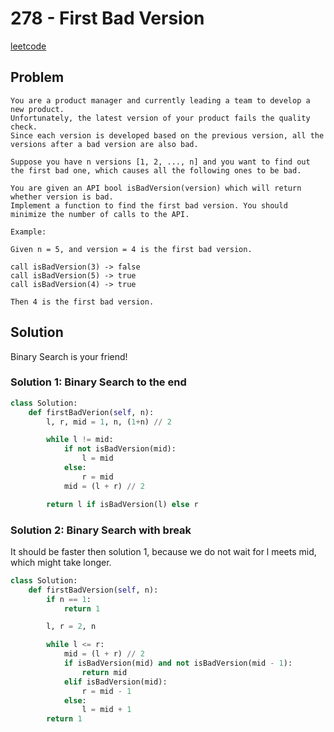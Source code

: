 # 278 - First Bad Version

[leetcode](https://leetcode.com/problems/first-bad-version/)

## Problem

    You are a product manager and currently leading a team to develop a new product. 
    Unfortunately, the latest version of your product fails the quality check. 
    Since each version is developed based on the previous version, all the versions after a bad version are also bad.
    
    Suppose you have n versions [1, 2, ..., n] and you want to find out the first bad one, which causes all the following ones to be bad.
    
    You are given an API bool isBadVersion(version) which will return whether version is bad. 
    Implement a function to find the first bad version. You should minimize the number of calls to the API.
    
    Example:
    
    Given n = 5, and version = 4 is the first bad version.
    
    call isBadVersion(3) -> false
    call isBadVersion(5) -> true
    call isBadVersion(4) -> true
    
    Then 4 is the first bad version. 

## Solution

Binary Search is your friend!

### Solution 1: Binary Search to the end

```python
class Solution:
    def firstBadVerion(self, n):
        l, r, mid = 1, n, (1+n) // 2

        while l != mid:
            if not isBadVersion(mid):
                l = mid
            else:
                r = mid
            mid = (l + r) // 2

        return l if isBadVersion(l) else r
```

### Solution 2: Binary Search with break

It should be faster then solution 1, because we do not wait for l meets mid, which might take longer.

```python
class Solution:
    def firstBadVersion(self, n):
        if n == 1:
            return 1

        l, r = 2, n

        while l <= r:
            mid = (l + r) // 2
            if isBadVersion(mid) and not isBadVersion(mid - 1):
                return mid
            elif isBadVersion(mid):
                r = mid - 1
            else:
                l = mid + 1
        return 1
```

